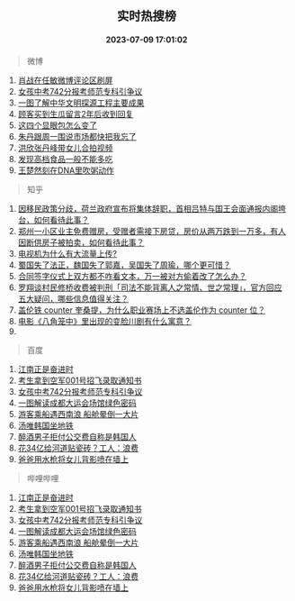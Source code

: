 <div align="center"><h2>实时热搜榜</h2><h4>2023-07-09 17:01:02</h4></div>

> 微博  

1. [肖战在任敏微博评论区刷屏](https://s.weibo.com/weibo?q=%23%E8%82%96%E6%88%98%E5%9C%A8%E4%BB%BB%E6%95%8F%E5%BE%AE%E5%8D%9A%E8%AF%84%E8%AE%BA%E5%8C%BA%E5%88%B7%E5%B1%8F%23&t=31&band_rank=1&Refer=top)<br />
2. [女孩中考742分报考师范专科引争议](https://s.weibo.com/weibo?q=%23%E5%A5%B3%E5%AD%A9%E4%B8%AD%E8%80%83742%E5%88%86%E6%8A%A5%E8%80%83%E5%B8%88%E8%8C%83%E4%B8%93%E7%A7%91%E5%BC%95%E4%BA%89%E8%AE%AE%23&t=31&band_rank=2&Refer=top)<br />
3. [一图了解中华文明探源工程主要成果](https://s.weibo.com/weibo?q=%23%E4%B8%80%E5%9B%BE%E4%BA%86%E8%A7%A3%E4%B8%AD%E5%8D%8E%E6%96%87%E6%98%8E%E6%8E%A2%E6%BA%90%E5%B7%A5%E7%A8%8B%E4%B8%BB%E8%A6%81%E6%88%90%E6%9E%9C%23&t=31&band_rank=3&Refer=top)<br />
4. [顾客买到生瓜留言2年后收到回复](https://s.weibo.com/weibo?q=%23%E9%A1%BE%E5%AE%A2%E4%B9%B0%E5%88%B0%E7%94%9F%E7%93%9C%E7%95%99%E8%A8%802%E5%B9%B4%E5%90%8E%E6%94%B6%E5%88%B0%E5%9B%9E%E5%A4%8D%23&t=31&band_rank=4&Refer=top)<br />
5. [这四个显眼包怎么变了](https://s.weibo.com/weibo?q=%23%E8%BF%99%E5%9B%9B%E4%B8%AA%E6%98%BE%E7%9C%BC%E5%8C%85%E6%80%8E%E4%B9%88%E5%8F%98%E4%BA%86%23&t=31&band_rank=5&Refer=top)<br />
6. [朱丹跟周一围说市场都快把我忘了](https://s.weibo.com/weibo?q=%23%E6%9C%B1%E4%B8%B9%E8%B7%9F%E5%91%A8%E4%B8%80%E5%9B%B4%E8%AF%B4%E5%B8%82%E5%9C%BA%E9%83%BD%E5%BF%AB%E6%8A%8A%E6%88%91%E5%BF%98%E4%BA%86%23&t=31&band_rank=6&Refer=top)<br />
7. [洪欣张丹峰带女儿合拍视频](https://s.weibo.com/weibo?q=%23%E6%B4%AA%E6%AC%A3%E5%BC%A0%E4%B8%B9%E5%B3%B0%E5%B8%A6%E5%A5%B3%E5%84%BF%E5%90%88%E6%8B%8D%E8%A7%86%E9%A2%91%23&t=31&band_rank=7&Refer=top)<br />
8. [发现高档食品一般不能多吃](https://s.weibo.com/weibo?q=%E5%8F%91%E7%8E%B0%E9%AB%98%E6%A1%A3%E9%A3%9F%E5%93%81%E4%B8%80%E8%88%AC%E4%B8%8D%E8%83%BD%E5%A4%9A%E5%90%83&t=31&band_rank=8&Refer=top)<br />
9. [王楚然刻在DNA里吹粥动作](https://s.weibo.com/weibo?q=%23%E7%8E%8B%E6%A5%9A%E7%84%B6%E5%88%BB%E5%9C%A8DNA%E9%87%8C%E5%90%B9%E7%B2%A5%E5%8A%A8%E4%BD%9C%23&t=31&band_rank=9&Refer=top)<br />

> 知乎  

1. [因移民政策分歧，荷兰政府宣布将集体辞职，首相吕特与国王会面通报内阁垮台，如何看待此事？](https://www.zhihu.com/question/611119005)<br />
2. [郑州一小区业主免费赠房，受赠者需接下房贷，房价从两万跌到一万多，有人因断供房子被拍卖，如何看待此事？](https://www.zhihu.com/question/611125322)<br />
3. [电视机为什么有大流量上传?](https://www.zhihu.com/question/610220718)<br />
4. [蜀国失了法正，魏国失了郭嘉，吴国失了周瑜，哪个更可惜？](https://www.zhihu.com/question/610619467)<br />
5. [合同签字仪式上双方都不咋看文本，万一被对方偷着改了怎么办？](https://www.zhihu.com/question/609843223)<br />
6. [罗翔谈村民修桥收费被判刑「司法不能背离人之常情、世之常理」，官方回应五大疑问，哪些信息值得关注？](https://www.zhihu.com/question/611186511)<br />
7. [盖伦铁 counter 奎桑提，为什么职业赛场上不选盖伦作为 counter 位？](https://www.zhihu.com/question/610983141)<br />
8. [电影《八角笼中》里出现的变脸川剧有什么寓意？](https://www.zhihu.com/question/610756369)<br />
9. []()<br />

> 百度  

1. [江南正是奋进时](https://www.baidu.com/s?wd=%E6%B1%9F%E5%8D%97%E6%AD%A3%E6%98%AF%E5%A5%8B%E8%BF%9B%E6%97%B6&sa=fyb_news&rsv_dl=fyb_news)<br />
2. [考生拿到空军001号招飞录取通知书](https://www.baidu.com/s?wd=%E8%80%83%E7%94%9F%E6%8B%BF%E5%88%B0%E7%A9%BA%E5%86%9B001%E5%8F%B7%E6%8B%9B%E9%A3%9E%E5%BD%95%E5%8F%96%E9%80%9A%E7%9F%A5%E4%B9%A6&sa=fyb_news&rsv_dl=fyb_news)<br />
3. [女孩中考742分报考师范专科引争议](https://www.baidu.com/s?wd=%E5%A5%B3%E5%AD%A9%E4%B8%AD%E8%80%83742%E5%88%86%E6%8A%A5%E8%80%83%E5%B8%88%E8%8C%83%E4%B8%93%E7%A7%91%E5%BC%95%E4%BA%89%E8%AE%AE&sa=fyb_news&rsv_dl=fyb_news)<br />
4. [一图解读成都大运会场馆绿色密码](https://www.baidu.com/s?wd=%E4%B8%80%E5%9B%BE%E8%A7%A3%E8%AF%BB%E6%88%90%E9%83%BD%E5%A4%A7%E8%BF%90%E4%BC%9A%E5%9C%BA%E9%A6%86%E7%BB%BF%E8%89%B2%E5%AF%86%E7%A0%81&sa=fyb_news&rsv_dl=fyb_news)<br />
5. [游客乘船遇西南浪 船舱晕倒一大片](https://www.baidu.com/s?wd=%E6%B8%B8%E5%AE%A2%E4%B9%98%E8%88%B9%E9%81%87%E8%A5%BF%E5%8D%97%E6%B5%AA+%E8%88%B9%E8%88%B1%E6%99%95%E5%80%92%E4%B8%80%E5%A4%A7%E7%89%87&sa=fyb_news&rsv_dl=fyb_news)<br />
6. [汤唯韩国坐地铁](https://www.baidu.com/s?wd=%E6%B1%A4%E5%94%AF%E9%9F%A9%E5%9B%BD%E5%9D%90%E5%9C%B0%E9%93%81&sa=fyb_news&rsv_dl=fyb_news)<br />
7. [醉酒男子拒付公交费自称是韩国人](https://www.baidu.com/s?wd=%E9%86%89%E9%85%92%E7%94%B7%E5%AD%90%E6%8B%92%E4%BB%98%E5%85%AC%E4%BA%A4%E8%B4%B9%E8%87%AA%E7%A7%B0%E6%98%AF%E9%9F%A9%E5%9B%BD%E4%BA%BA&sa=fyb_news&rsv_dl=fyb_news)<br />
8. [花34亿给河道贴瓷砖？工人：浪费](https://www.baidu.com/s?wd=%E8%8A%B134%E4%BA%BF%E7%BB%99%E6%B2%B3%E9%81%93%E8%B4%B4%E7%93%B7%E7%A0%96%EF%BC%9F%E5%B7%A5%E4%BA%BA%EF%BC%9A%E6%B5%AA%E8%B4%B9&sa=fyb_news&rsv_dl=fyb_news)<br />
9. [爸爸用水枪将女儿背影喷在墙上](https://www.baidu.com/s?wd=%E7%88%B8%E7%88%B8%E7%94%A8%E6%B0%B4%E6%9E%AA%E5%B0%86%E5%A5%B3%E5%84%BF%E8%83%8C%E5%BD%B1%E5%96%B7%E5%9C%A8%E5%A2%99%E4%B8%8A&sa=fyb_news&rsv_dl=fyb_news)<br />

> 哔哩哔哩  

1. [江南正是奋进时](https://www.baidu.com/s?wd=%E6%B1%9F%E5%8D%97%E6%AD%A3%E6%98%AF%E5%A5%8B%E8%BF%9B%E6%97%B6&sa=fyb_news&rsv_dl=fyb_news)<br />
2. [考生拿到空军001号招飞录取通知书](https://www.baidu.com/s?wd=%E8%80%83%E7%94%9F%E6%8B%BF%E5%88%B0%E7%A9%BA%E5%86%9B001%E5%8F%B7%E6%8B%9B%E9%A3%9E%E5%BD%95%E5%8F%96%E9%80%9A%E7%9F%A5%E4%B9%A6&sa=fyb_news&rsv_dl=fyb_news)<br />
3. [女孩中考742分报考师范专科引争议](https://www.baidu.com/s?wd=%E5%A5%B3%E5%AD%A9%E4%B8%AD%E8%80%83742%E5%88%86%E6%8A%A5%E8%80%83%E5%B8%88%E8%8C%83%E4%B8%93%E7%A7%91%E5%BC%95%E4%BA%89%E8%AE%AE&sa=fyb_news&rsv_dl=fyb_news)<br />
4. [一图解读成都大运会场馆绿色密码](https://www.baidu.com/s?wd=%E4%B8%80%E5%9B%BE%E8%A7%A3%E8%AF%BB%E6%88%90%E9%83%BD%E5%A4%A7%E8%BF%90%E4%BC%9A%E5%9C%BA%E9%A6%86%E7%BB%BF%E8%89%B2%E5%AF%86%E7%A0%81&sa=fyb_news&rsv_dl=fyb_news)<br />
5. [游客乘船遇西南浪 船舱晕倒一大片](https://www.baidu.com/s?wd=%E6%B8%B8%E5%AE%A2%E4%B9%98%E8%88%B9%E9%81%87%E8%A5%BF%E5%8D%97%E6%B5%AA+%E8%88%B9%E8%88%B1%E6%99%95%E5%80%92%E4%B8%80%E5%A4%A7%E7%89%87&sa=fyb_news&rsv_dl=fyb_news)<br />
6. [汤唯韩国坐地铁](https://www.baidu.com/s?wd=%E6%B1%A4%E5%94%AF%E9%9F%A9%E5%9B%BD%E5%9D%90%E5%9C%B0%E9%93%81&sa=fyb_news&rsv_dl=fyb_news)<br />
7. [醉酒男子拒付公交费自称是韩国人](https://www.baidu.com/s?wd=%E9%86%89%E9%85%92%E7%94%B7%E5%AD%90%E6%8B%92%E4%BB%98%E5%85%AC%E4%BA%A4%E8%B4%B9%E8%87%AA%E7%A7%B0%E6%98%AF%E9%9F%A9%E5%9B%BD%E4%BA%BA&sa=fyb_news&rsv_dl=fyb_news)<br />
8. [花34亿给河道贴瓷砖？工人：浪费](https://www.baidu.com/s?wd=%E8%8A%B134%E4%BA%BF%E7%BB%99%E6%B2%B3%E9%81%93%E8%B4%B4%E7%93%B7%E7%A0%96%EF%BC%9F%E5%B7%A5%E4%BA%BA%EF%BC%9A%E6%B5%AA%E8%B4%B9&sa=fyb_news&rsv_dl=fyb_news)<br />
9. [爸爸用水枪将女儿背影喷在墙上](https://www.baidu.com/s?wd=%E7%88%B8%E7%88%B8%E7%94%A8%E6%B0%B4%E6%9E%AA%E5%B0%86%E5%A5%B3%E5%84%BF%E8%83%8C%E5%BD%B1%E5%96%B7%E5%9C%A8%E5%A2%99%E4%B8%8A&sa=fyb_news&rsv_dl=fyb_news)<br />

